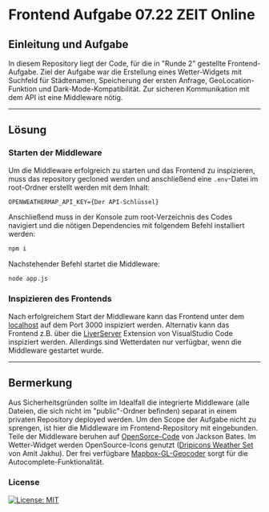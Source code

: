 # Frontend Aufgabe 07.22 ZEIT Online

## Einleitung und Aufgabe

In diesem Repository liegt der Code, für die in "Runde 2" gestellte Frontend-Aufgabe. Ziel der Aufgabe war die Erstellung eines Wetter-Widgets mit Suchfeld für Städtenamen, Speicherung der ersten Anfrage, GeoLocation-Funktion und Dark-Mode-Kompatibilität. Zur sicheren Kommunikation mit dem API ist eine Middleware nötig.

---

## Lösung

### Starten der Middleware

Um die Middleware erfolgreich zu starten und das Frontend zu inspizieren, muss das repository gecloned werden und anschließend eine `.env`-Datei im root-Ordner erstellt werden mit dem Inhalt:

`OPENWEATHERMAP_API_KEY={Der API-Schlüssel}`

Anschließend muss in der Konsole zum root-Verzeichnis des Codes navigiert und die nötigen Dependencies mit folgendem Befehl installiert werden:

```bash
npm i
```

Nachstehender Befehl startet die Middleware:

```bash
node app.js
```

### Inspizieren des Frontends

Nach erfolgreichem Start der Middleware kann das Frontend unter dem [localhost](http://localhost:3000/) auf dem Port 3000 inspiziert werden. Alternativ kann das Frontend z.B. über die [LiverServer](https://marketplace.visualstudio.com/items?itemName=ritwickdey.LiveServer) Extension von VisualStudio Code inspiziert werden. Allerdings sind Wetterdaten nur verfügbar, wenn die Middleware gestartet wurde.

---

## Bermerkung

Aus Sicherheitsgründen sollte im Idealfall die integrierte Middleware (alle Dateien, die sich nicht im "public"-Ordner befinden) separat in einem privaten Repository deployed werden. Um den Scope der Aufgabe nicht zu sprengen, ist hier die Middleware im Frontend-Repository mit eingebunden. Teile der Middleware beruhen auf [OpenSorce-Code](https://github.com/JacksonBates/example-goodreads-api-relay) von Jackson Bates. Im Wetter-Widget werden OpenSource-Icons genutzt ([Dripicons Weather Set](http://demo.amitjakhu.com/dripicons-weather/) von Amit Jakhu). Der frei verfügbare [Mapbox-GL-Geocoder](https://github.com/mapbox/mapbox-gl-geocoder) sorgt für die Autocomplete-Funktionalität.

### License

[![License: MIT](https://img.shields.io/badge/License-MIT-yellow.svg)](https://opensource.org/licenses/MIT)
